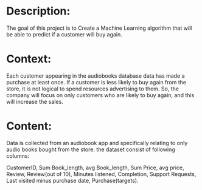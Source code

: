 # Description:
The goal of this project is to Create a Machine Learning algorithm that will be able to predict if a customer will buy again.

# Context:

Each customer appearing in the audiobooks database data has made a purchase at least once. If a customer is less likely to buy again from the store, it is not logical to spend resources advertising to them. So, the company will focus on only customers who are likely to buy again, and this will increase the sales.

# Content:
Data is collected from an audiobook app and specifically relating to only audio books bought from the store.
the dataset consist of following columns:

CustomerID, Sum Book_length, avg Book_length, Sum Price, avg price, Review, Review(out of 10), Minutes listened, Completion, Support Requests, Last visited minus purchase date, Purchase(targets).
